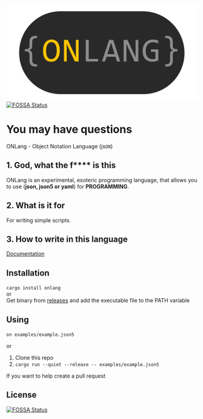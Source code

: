 ![onlang logo](static/logos/OnLang-transparent.png)
[![FOSSA Status](https://app.fossa.com/api/projects/git%2Bgithub.com%2Fartegoser%2FONLang.svg?type=shield)](https://app.fossa.com/projects/git%2Bgithub.com%2Fartegoser%2FONLang?ref=badge_shield)

# You may have questions

ONLang - Object Notation Language (js`ON`)

## 1. God, what the f\*\*\*\* is this

ONLang is an experimental, esoteric programming language, that allows you to use (**json, json5 or yaml**) for **PROGRAMMING**.

## 2. What is it for

For writing simple scripts.

## 3. How to write in this language

[Documentation](doc/main.md)

## Installation

`cargo install onlang`  
or  
Get binary from [releases](https://github.com/artegoser/ONLang/releases) and add the executable file to the PATH variable

## Using

`on examples/example.json5`

or

1. Clone this repo
2. `cargo run --quiet --release -- examples/example.json5`

If you want to help create a pull request


## License
[![FOSSA Status](https://app.fossa.com/api/projects/git%2Bgithub.com%2Fartegoser%2FONLang.svg?type=large)](https://app.fossa.com/projects/git%2Bgithub.com%2Fartegoser%2FONLang?ref=badge_large)